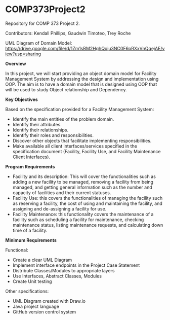 # COMP373Project2
Repository for COMP 373 Project 2.

Contributors: Kendall Phillips, Gaudwin Timoteo, Trey Roche

UML Diagram of Domain Model: https://drive.google.com/file/d/1Zm1sBM2HghQoju3NC0F6oRXxVnQqejAE/view?usp=sharing

**Overview**

In this project, we will start providing an object domain model for Facility Management System by addressing the design and implementation using OOP. The aim is to have a domain model that is designed using OOP that will be used to study Object relationship and Dependency.


**Key Objectives**

Based on the specification provided for a Facility Management System:
- Identify the main entities of the problem domain. 
- Identify their attributes. 
- Identify their relationships.
- Identify their roles and responsibilities.
- Discover other objects that facilitate implementing responsibilities. 
- Make available all client interfaces/services specified in the specification document (Facility, Facility Use, and Facility Maintenance Client Interfaces).

**Program Requirements**
- Facility and its description: This will cover the functionalities such as adding a new facility to be managed, removing a facility from being managed, and getting general information such as the number and capacity of facilities and their current statuses. 
- Facility Use: this covers the functionalities of managing the facility such as reserving a facility, the cost of using and maintaining the facility, and assigning and de-assigning a facility for use.
- Facility Maintenance: this functionality covers the maintenance of a facility such as scheduling a facility for maintenance, checking maintenance status, listing maintenance requests, and calculating down time of a facility.

**Minimum Requirements**

Functional:
- Create a clear UML Diagram
- Implement interface endpoints in the Project Case Statement
- Distribute Classes/Modules to appropriate layers
- Use Interfaces, Abstract Classes, Modules
- Create Unit testing

Other specifications:
- UML Diagram created with Draw.io
- Java project language
- GitHub version control system

